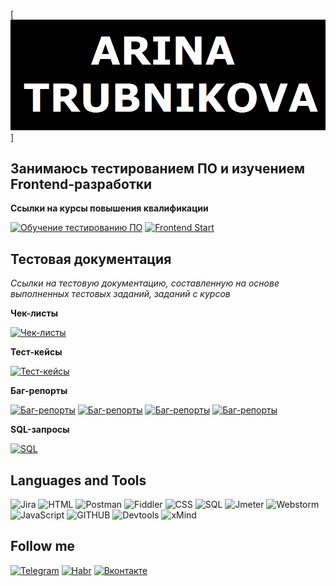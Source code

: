 [![Header](https://github.com/ArinaTrubnikova/arinatrubnikova/blob/main/assets/name.png)]

## Занимаюсь тестированием ПО и изучением Frontend-разработки
**Ссылки на курсы повышения квалификации**

[![Обучение тестированию ПО](https://img.shields.io/badge/-QA-000000?style=for-the-badge)](https://drive.google.com/file/d/1WDz2-NQdMhN1aChdmrpzF-OkmaNdyfXe/view)
[![Frontend Start](https://img.shields.io/badge/-Frontend-000000?style=for-the-badge)](https://drive.google.com/file/d/1wB7nQpsRgoIcvWc3rObknwmMcU6g75i5/view)

## Тестовая документация
*Ссылки на тестовую документацию, составленную на основе выполненных тестовых заданий, заданий с курсов*

**Чек-листы**

[![Чек-листы](https://img.shields.io/badge/-Checklist-000000?style=for-the-badge)](https://docs.google.com/spreadsheets/d/1W7Z4bI5oTybpB9JvBjlr9m6dZkZApdRuM-6zJ-8HAzk/edit?usp=sharing)

**Тест-кейсы**

[![Тест-кейсы](https://img.shields.io/badge/-Testcase-000000?style=for-the-badge)](https://docs.google.com/spreadsheets/d/1-74vLUsi9Yxo59vbzgaJHACLWZqD4Ch8UALOwHLg_3U/edit?usp=sharing)

**Баг-репорты**

[![Баг-репорты](https://img.shields.io/badge/-Yandex-000000?style=for-the-badge)](https://docs.google.com/spreadsheets/d/1Bua2xpg-sLmtK1XhhD-uHKvy3WSfwg1FJ-t-GWDLPyo/edit#gid=1423129381)
[![Баг-репорты](https://img.shields.io/badge/-Лайфхакер-000000?style=for-the-badge)](https://docs.google.com/spreadsheets/d/1TvplWMFNVCFSajNUgyCWcQR0lCJShnGJ8mM6vdJSMw8/edit#gid=0)
[![Баг-репорты](https://img.shields.io/badge/-ЭсАйБезопасность-000000?style=for-the-badge)](https://docs.google.com/spreadsheets/d/15mPXYn6S8IxDrgjK0x5jw3ccE2_a4wD75dc-7T1AbwA/edit#gid=1577042999)
[![Баг-репорты](https://img.shields.io/badge/-ProductStar-000000?style=for-the-badge)](https://docs.google.com/spreadsheets/d/1N03wlc5Iz--QDPz6NKlMdukVVSqC7kc4kK8wJQUxgLs/edit#gid=1030889720)

**SQL-запросы**

[![SQL](https://img.shields.io/badge/-SQL-000000?style=for-the-badge)](https://docs.google.com/spreadsheets/d/1AeeHKZtJNXxX-0oyxZ3IcR_JzzKiR-pbScxVAZLNupA/edit?usp=sharing)

## Languages and Tools

![Jira](https://img.shields.io/badge/-Jira-000000?style=for-the-badge&logo=Jira&logoColor=1E90FF)
![HTML](https://img.shields.io/badge/-HTML-000000?style=for-the-badge&logo=appveyor&logoColor=FF4500)
![Postman](https://img.shields.io/badge/-Postman-000000?style=for-the-badge&logo=Postman&logoColor=FF6347)
![Fiddler](https://img.shields.io/badge/-Fiddler-000000?style=for-the-badge&logo=appveyor&logoColor=32CD32)
![CSS](https://img.shields.io/badge/-CSS-000000?style=for-the-badge&logo=appveyor&logoColor=1E90FF)
![SQL](https://img.shields.io/badge/-mySQL-000000?style=for-the-badge&logo=mySQL&logoColor=008B8B)
![Jmeter](https://img.shields.io/badge/-Jmeter-000000?style=for-the-badge&logo=appveyor&logoColor=B22222)
![Webstorm](https://img.shields.io/badge/-WebStorm-000000?style=for-the-badge&logo=webstorm&logoColor=00FFFF)
![JavaScript](https://img.shields.io/badge/-JavaScript-000000?style=for-the-badge&logo=JavaScript&logoColor=FFFF00)
![GITHUB](https://img.shields.io/badge/-GitHub-000000?style=for-the-badge&logo=GitHub&logoColor=FFFFFF)
![Devtools](https://img.shields.io/badge/-DevTools-000000?style=for-the-badge&logo=appveyor&logoColor=808080)
![xMind](https://img.shields.io/badge/-xMind-000000?style=for-the-badge&logo=appveyor&logoColor=FFFFFF)

## Follow me
[![Telegram](https://img.shields.io/badge/-Telegram-000000?style=for-the-badge&logo=Telegram&logoColor=1E90FF)](https://t.me/t_arishka)
[![Habr](https://img.shields.io/badge/-Habr-000000?style=for-the-badge&logo=Habr&logoColor=5F9EA0)](https://career.habr.com/arinatru)
[![Вконтакте](https://img.shields.io/badge/-Вконтакте-000000?style=for-the-badge&logo=VK&logoColor=1E90FF)](https://vk.com/t_arishka)
